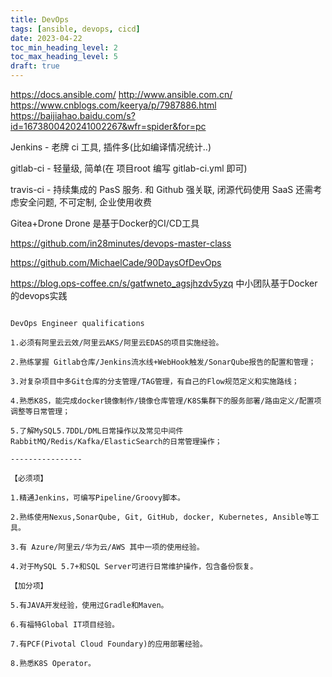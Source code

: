 ```yaml
---
title: DevOps
tags: [ansible, devops, cicd]
date: 2023-04-22
toc_min_heading_level: 2
toc_max_heading_level: 5
draft: true
---
```


https://docs.ansible.com/
http://www.ansible.com.cn/
https://www.cnblogs.com/keerya/p/7987886.html
https://baijiahao.baidu.com/s?id=1673800420241002267&wfr=spider&for=pc


Jenkins - 老牌 ci 工具, 插件多(比如编译情况统计..)

gitlab-ci  - 轻量级, 简单(在 项目root 编写 gitlab-ci.yml 即可)

travis-ci - 持续集成的 PasS 服务. 和 Github 强关联, 闭源代码使用 SaaS 还需考虑安全问题, 不可定制, 企业使用收费

Gitea+Drone    Drone 是基于Docker的CI/CD工具


https://github.com/in28minutes/devops-master-class

https://github.com/MichaelCade/90DaysOfDevOps

https://blog.ops-coffee.cn/s/gatfwneto_agsjhzdv5yzq 中小团队基于Docker的devops实践

```

DevOps Engineer qualifications

1.必须有阿里云云效/阿里云AKS/阿里云EDAS的项目实施经验。

2.熟练掌握 Gitlab仓库/Jenkins流水线+WebHook触发/SonarQube报告的配置和管理；

3.对复杂项目中多Git仓库的分支管理/TAG管理，有自己的Flow规范定义和实施路线；

4.熟悉K8S，能完成docker镜像制作/镜像仓库管理/K8S集群下的服务部署/路由定义/配置项调整等日常管理；

5.了解MySQL5.7DDL/DML日常操作以及常见中间件RabbitMQ/Redis/Kafka/ElasticSearch的日常管理操作；

----------------

【必须项】

1.精通Jenkins，可编写Pipeline/Groovy脚本。

2.熟练使用Nexus,SonarQube, Git, GitHub, docker, Kubernetes, Ansible等工具。

3.有 Azure/阿里云/华为云/AWS 其中一项的使用经验。

4.对于MySQL 5.7+和SQL Server可进行日常维护操作，包含备份恢复。

【加分项】

5.有JAVA开发经验，使用过Gradle和Maven。

6.有福特Global IT项目经验。

7.有PCF(Pivotal Cloud Foundary)的应用部署经验。

8.熟悉K8S Operator。
```


<!-- more -->